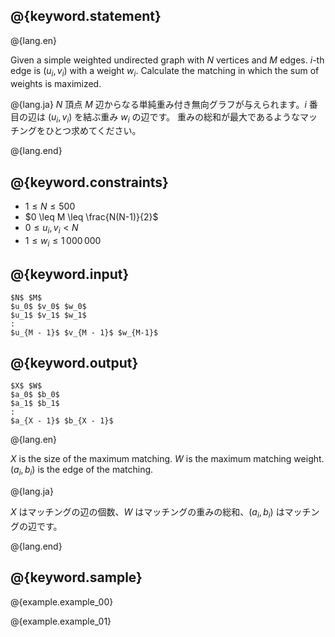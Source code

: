 ## @{keyword.statement}

@{lang.en}

Given a simple weighted undirected graph with $N$ vertices and $M$ edges. $i$-th edge is $(u_i, v_i)$ with a weight $w_i$.
Calculate the matching in which the sum of weights is maximized.

@{lang.ja}
$N$ 頂点 $M$ 辺からなる単純重み付き無向グラフが与えられます。$i$ 番目の辺は $(u_i, v_i)$ を結ぶ重み $w_i$ の辺です。
重みの総和が最大であるようなマッチングをひとつ求めてください。

@{lang.end}

## @{keyword.constraints}

- $1 \leq N \leq 500$
- $0 \leq M \leq \frac{N(N-1)}{2}$
- $0 \leq u_i, v_i < N$
- $1 \leq w_i \leq 1\,000\,000$

## @{keyword.input}

~~~
$N$ $M$
$u_0$ $v_0$ $w_0$
$u_1$ $v_1$ $w_1$
:
$u_{M - 1}$ $v_{M - 1}$ $w_{M-1}$
~~~

## @{keyword.output}

~~~
$X$ $W$
$a_0$ $b_0$
$a_1$ $b_1$
:
$a_{X - 1}$ $b_{X - 1}$
~~~

@{lang.en}

$X$ is the size of the maximum matching.
$W$ is the maximum matching weight.
$(a_i, b_i)$ is the edge of the matching.

@{lang.ja}

$X$ はマッチングの辺の個数、$W$ はマッチングの重みの総和、$(a_i, b_i)$ はマッチングの辺です。

@{lang.end}

## @{keyword.sample}

@{example.example_00}

@{example.example_01}
